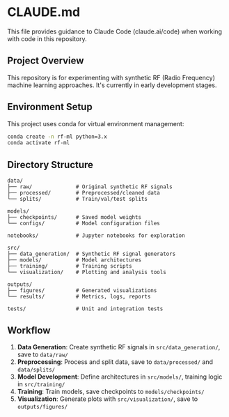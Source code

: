 # CLAUDE.md

This file provides guidance to Claude Code (claude.ai/code) when working with code in this repository.

## Project Overview

This repository is for experimenting with synthetic RF (Radio Frequency) machine learning approaches. It's currently in early development stages.

## Environment Setup

This project uses conda for virtual environment management:

```bash
conda create -n rf-ml python=3.x
conda activate rf-ml
```

## Directory Structure

```
data/
├── raw/              # Original synthetic RF signals
├── processed/        # Preprocessed/cleaned data
└── splits/           # Train/val/test splits

models/
├── checkpoints/      # Saved model weights
└── configs/          # Model configuration files

notebooks/            # Jupyter notebooks for exploration

src/
├── data_generation/  # Synthetic RF signal generators
├── models/           # Model architectures
├── training/         # Training scripts
└── visualization/    # Plotting and analysis tools

outputs/
├── figures/          # Generated visualizations
└── results/          # Metrics, logs, reports

tests/                # Unit and integration tests
```

## Workflow

1. **Data Generation**: Create synthetic RF signals in `src/data_generation/`, save to `data/raw/`
2. **Preprocessing**: Process and split data, save to `data/processed/` and `data/splits/`
3. **Model Development**: Define architectures in `src/models/`, training logic in `src/training/`
4. **Training**: Train models, save checkpoints to `models/checkpoints/`
5. **Visualization**: Generate plots with `src/visualization/`, save to `outputs/figures/`
